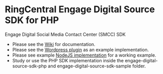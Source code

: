 # RingCentral Engage Digital Source SDK for PHP

Engage Digital Social Media Contact Center (SMCC) SDK

* Please see the [Wiki](https://github.com/ringcentral/engage-digital-source-sdk/wiki) for documentation.
* Please see the [Wordpress plugin](https://github.com/dimelo/wordpress-smcc-sdk) as an example implementation.
* Please see example [NodeJS implementation](https://github.com/ringcentral-tutorials/engage-digital-source-demo) for a working example.
* Study or use the PHP SDK implementation inside the engage-digital-source-sdk-php and engage-digital-source-sdk-sample folder.
